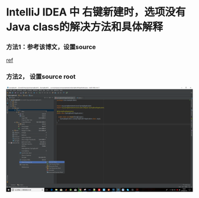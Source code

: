 # IntelliJ IDEA 中 右键新建时，选项没有Java class的解决方法和具体解释

### 方法1：参考该博文，设置source
[ref](https://blog.csdn.net/qq_27093465/article/details/52912444)

### 方法2， 设置source root
![source target](https://github.com/RogerGold/media/blob/master/inteliJ_java.png)
